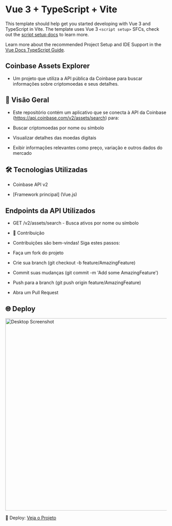 # Vue 3 + TypeScript + Vite

This template should help get you started developing with Vue 3 and TypeScript in Vite. The template uses Vue 3 `<script setup>` SFCs, check out the [script setup docs](https://v3.vuejs.org/api/sfc-script-setup.html#sfc-script-setup) to learn more.

Learn more about the recommended Project Setup and IDE Support in the [Vue Docs TypeScript Guide](https://vuejs.org/guide/typescript/overview.html#project-setup).


## Coinbase Assets Explorer

- Um projeto que utiliza a API pública da Coinbase para buscar informações sobre criptomoedas e seus detalhes.

##  📌 Visão Geral

- Este repositório contém um aplicativo que se conecta à API da Coinbase (https://api.coinbase.com/v2/assets/search) para:

- Buscar criptomoedas por nome ou símbolo

- Visualizar detalhes das moedas digitais

- Exibir informações relevantes como preço, variação e outros dados do mercado

## 🛠️ Tecnologias Utilizadas

- Coinbase API v2

- [Framework principal] (Vue.js)

## Endpoints da API Utilizados
- GET /v2/assets/search - Busca ativos por nome ou símbolo

- 🤝 Contribuição

- Contribuições são bem-vindas! Siga estes passos:

- Faça um fork do projeto

- Crie sua branch (git checkout -b feature/AmazingFeature)

- Commit suas mudanças (git commit -m 'Add some AmazingFeature')

- Push para a branch (git push origin feature/AmazingFeature)

- Abra um Pull Request

## 🌐 Deploy

<img src="https://i.imgur.com/nmI5juR.png" alt="Desktop Screenshot" width="600"/>

🔗 Deploy: [Veja o Projeto](https://coinbase-assets-explorer.vercel.app/cryptocurrencies)
